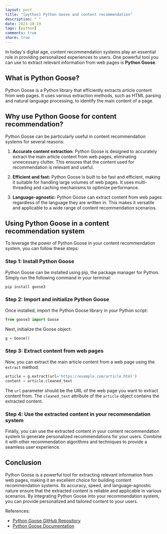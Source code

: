 ```yaml
---
layout: post
title: "[python] Python Goose and content recommendation"
description: " "
date: 2023-10-19
tags: [python]
comments: true
share: true
---
```


In today's digital age, content recommendation systems play an essential role in providing personalized experiences to users. One powerful tool you can use to extract relevant information from web pages is **Python Goose**.

## What is Python Goose?

Python Goose is a Python library that efficiently extracts article content from web pages. It uses various extraction methods, such as HTML parsing and natural language processing, to identify the main content of a page.

## Why use Python Goose for content recommendation?

Python Goose can be particularly useful in content recommendation systems for several reasons:

1. **Accurate content extraction:** Python Goose is designed to accurately extract the main article content from web pages, eliminating unnecessary clutter. This ensures that the content used for recommendation is relevant and useful.

2. **Efficient and fast:** Python Goose is built to be fast and efficient, making it suitable for handling large volumes of web pages. It uses multi-threading and caching mechanisms to optimize performance.

3. **Language-agnostic:** Python Goose can extract content from web pages regardless of the language they are written in. This makes it versatile and applicable to a wide range of content recommendation scenarios.

## Using Python Goose in a content recommendation system

To leverage the power of Python Goose in your content recommendation system, you can follow these steps:

### Step 1: Install Python Goose

Python Goose can be installed using pip, the package manager for Python. Simply run the following command in your terminal:

```bash
pip install goose3
```

### Step 2: Import and initialize Python Goose

Once installed, import the Python Goose library in your Python script:

```python
from goose3 import Goose
```

Next, initialize the Goose object:

```python
g = Goose()
```

### Step 3: Extract content from web pages

Now, you can extract the main article content from a web page using the `extract` method:

```python
article = g.extract(url='https://example.com/article.html')
content = article.cleaned_text
```

The `url` parameter should be the URL of the web page you want to extract content from. The `cleaned_text` attribute of the `article` object contains the extracted content.

### Step 4: Use the extracted content in your recommendation system

Finally, you can use the extracted content in your content recommendation system to generate personalized recommendations for your users. Combine it with other recommendation algorithms and techniques to provide a seamless user experience.

## Conclusion

Python Goose is a powerful tool for extracting relevant information from web pages, making it an excellent choice for building content recommendation systems. Its accuracy, speed, and language-agnostic nature ensure that the extracted content is reliable and applicable in various scenarios. By integrating Python Goose into your recommendation system, you can provide personalized and tailored content to your users.

References:
- [Python Goose GitHub Repository](https://github.com/goose3/goose3)
- [Python Goose Documentation](https://goose3.readthedocs.io/)